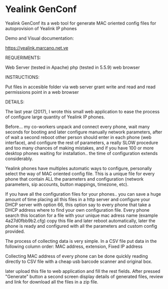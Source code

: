 # Yealink GenConf

Yealink GenConf its a web tool for generate MAC oriented config files for autoprovision of Yealink IP phones

Demo and Visual documentation:

https://yealink.marcano.net.ve

REQUERIMENTS:

Web Server (tested in Apache)
php (tested in 5.5.9)
web browser

INSTRUCTIONS:

Put files in accesible folder via web server
grant write and read and read permissions
point in a web browser

DETAILS:

The last year (2017), I wrote this small web application to ease the process of configure large quantity of Yealink IP phones.

Before... my co-workers unpack and connect every phone, wait many seconds for booting and later configure manually network parameters, after of wait a second reboot other person should enter in each phone (web interface), and configure the rest of parameters, a really SLOW procedure and too many chances of making mistakes, and if you have 100 or more desktop phones waiting for installation.. the time of configuration extends considerably.

Yealink phones have multiples automatic ways to configure, personally select the way of MAC oriented config file. This is a unique file for every phone that contain ALL the parameters and configuration (network parameters, sip accounts, button mappings, timezone, etc).

If you have all the configuration files for your phones.. you can save a huge amount of time placing all this files in a http server and configure your DHCP server with option 66, this option say to every phone that take a DHCP address where to find your own configuration file. Every phone search this location for a file with your unique mac adress name (example 4a27d0fbb9b2.cfg) copy this file and later reboot automatically, later the phone is ready and configured with all the parameters and custom config provided.

The process of collecting data is very simple. In a CSV file put data in the following column order: MAC address, extension, Fixed IP address

Collecting MAC address of every phone can be done quickly reading directly to CSV file with a cheap usb barcode scanner and original box.

later upload this file to web application and fill the rest fields. After pressed "Generate" button a second screen display details of generated files, review and link for download all the files in a zip file.



 
